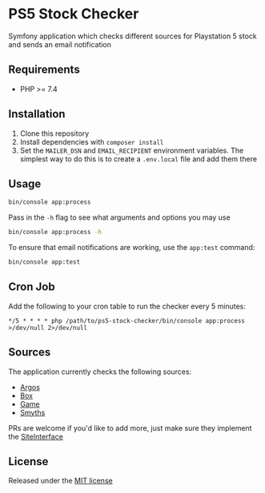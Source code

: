 # PS5 Stock Checker

Symfony application which checks different sources for Playstation 5 stock and sends an email notification

## Requirements

* PHP >= 7.4

## Installation

1. Clone this repository
2. Install dependencies with `composer install`
3. Set the `MAILER_DSN` and `EMAIL_RECIPIENT` environment variables. The simplest way to do this is to create a `.env.local` file and add them there

## Usage

```sh
bin/console app:process
```

Pass in the `-h` flag to see what arguments and options you may use

```sh
bin/console app:process -h
```

To ensure that email notifications are working, use the `app:test` command:

```sh
bin/console app:test
```

## Cron Job

Add the following to your cron table to run the checker every 5 minutes:

```
*/5 * * * * php /path/to/ps5-stock-checker/bin/console app:process >/dev/null 2>/dev/null
```

## Sources

The application currently checks the following sources:

* [Argos](https://www.argos.co.uk/)
* [Box](https://www.box.co.uk/)
* [Game](https://www.game.co.uk/)
* [Smyths](https://www.smythstoys.com/uk/en-gb)

PRs are welcome if you'd like to add more, just make sure they implement the [SiteInterface](src/Component/SiteInterface.php)

## License

Released under the [MIT license](LICENSE)